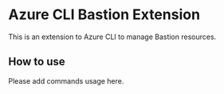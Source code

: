 # Azure CLI Bastion Extension #
This is an extension to Azure CLI to manage Bastion resources.

## How to use ##
Please add commands usage here.